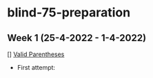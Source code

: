 # blind-75-preparation

## Week 1 (25-4-2022 - 1-4-2022)

[] [Valid Parentheses](https://leetcode.com/problems/valid-parentheses/)
- First attempt: 
